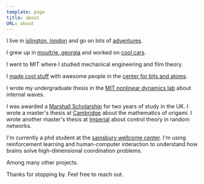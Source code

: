 ```yaml
---
template: page
title: about
URL: about
---
```


I live in <a href="https://en.wikipedia.org/wiki/Islington" target="_new">islington, london</a> and go on lots of <a href="http://spewil.github.io/pictures/" target="_new">adventures</a>.

I grew up in <a href="https://en.wikipedia.org/wiki/Moultrie,_Georgia" target="_new">moultrie, georgia</a> and worked on <a href="http://epicturious.tumblr.com/post/106929958473/gus-the-bus-moultrie" target="_new">cool cars</a>.

I went to MIT where I studied mechanical engineering and film theory.

I <a href="http://google.com/patents/WO2016111785A1?cl=da" target="_new">made cool stuff</a> with awesome people in the <a href = "http://cba.mit.edu/" target="_new">center for bits and atoms</a>.

I wrote my undergraduate thesis in the <a href = "http://web.mit.edu/endlab/" target="_new">MIT nonlinear dynamics lab</a> about internal waves.

I was awarded a <a href="https://www.marshallscholarship.org/" target="_new">Marshall Scholarship</a> for two years of study in the UK. I wrote a master's thesis at <a href = "http://www-g.eng.cam.ac.uk/advancedstructures/research.html" target="_new">Cambridge</a> about the mathematics of origami. I wrote another master's thesis at <a href = "https://www.imperial.ac.uk/people/nick.jones/research.html" target="
_new">Imperial</a> about control theory in random networks.

I'm currently a phd student at the <a href="http://ucl.ac.uk/swc" target="_new">sainsbury wellcome center</a>. I'm using reinforcement learning and human-computer interaction to understand how brains solve high-dimensional coordination problems.

Among many other projects.

Thanks for stopping by. Feel free to reach out.